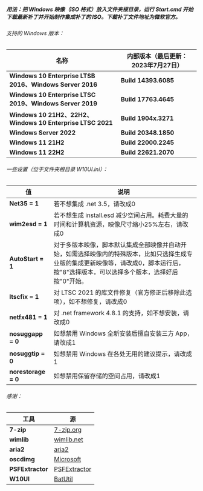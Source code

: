 ##### 用法：把 Windows 映像（ISO 格式）放入文件夹根目录，运行 Start.cmd 开始下载最新补丁并开始制作集成补丁的 ISO。下载补丁文件地址为微软官方。

###### 支持的 Windows 版本：

|名称|内部版本（最后更新：2023年7月27日）|
|---|---|
|**Windows 10 Enterprise LTSB 2016、Windows Server 2016**|**Build 14393.6085**|
|**Windows 10 Enterprise LTSC 2019、Windows Server 2019**|**Build 17763.4645**|
|**Windows 10 21H2、22H2、Windows 10 Enterprise LTSC 2021**|**Build 1904x.3271**|
|**Windows Server 2022**|**Build 20348.1850**|
|**Windows 11 21H2**|**Build 22000.2245**|
|**Windows 11 22H2**|**Build 22621.2070**|

###### 一些设置（位于文件夹根目录 W10UI.ini）：
|值|说明|
|---|---|
|**Net35 = 1**|若不想集成 .net 3.5，请改成0|
|**wim2esd = 1**|若不想生成 install.esd 减少空间占用。耗费大量的时间和计算机资源，映像尺寸缩小25%左右，请改成0|
|**AutoStart = 1**|对于多版本映像，脚本默认集成全部映像并自动开始，如需选择映像内的特殊版本，比如只选择生成专业版的集成更新映像等，请改成0，脚本运行后，按"8"选择版本，可以选择多个版本，选择好后按"0"开始。|
|**ltscfix = 1**|对 LTSC 2021 的库文件修复（官方修正后移除此选项），如不想修复，请改成0|
|**netfx481 = 1**|对 .net framework 4.8.1 的支持，如不想安装，请改成0|
|**nosuggapp = 0**|如想禁用 Windows 全新安装后擅自安装三方 App，请改成1|
|**nosuggtip = 0**|如想禁用 Windows 在各处无用的建议提示，请改成1|
|**norestorage = 0**|如想禁用保留存储的空间占用，请改成1|

###### 感谢：
|工具|源|
|---|---|
|**7-zip**|[7-zip.org](https://www.7-zip.org)|
|**wimlib**|[wimlib.net](https://wimlib.net)|
|**aria2**|[aria2](https://github.com/aria2/aria2)|
|**oscdimg**|[Microsoft](https://learn.microsoft.com/en-us/windows-hardware/manufacture/desktop/oscdimg-command-line-options)|
|**PSFExtractor**|[PSFExtractor](https://github.com/Secant1006/PSFExtractor)|
|**W10UI**|[BatUtil](https://github.com/abbodi1406/BatUtil)|
